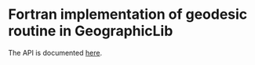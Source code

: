 # Fortran implementation of geodesic routine in GeographicLib

The API is documented [here](https://geographiclib.sourceforge.io/html/Fortran/index.html).
